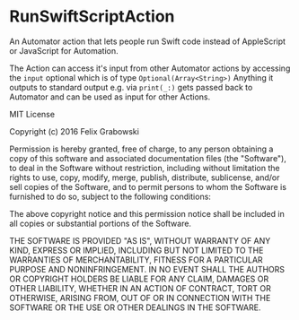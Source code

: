 # RunSwiftScriptAction
An Automator action that lets people run Swift code instead of AppleScript or JavaScript for Automation.

The Action can access it's input from other Automator actions by accessing the `input` optional which is of type `Optional(Array<String>)`
Anything it outputs to standard output e.g. via `print(_:)` gets passed back to Automator and can be used as input for other Actions.





















MIT License

Copyright (c) 2016 Felix Grabowski

Permission is hereby granted, free of charge, to any person obtaining a copy
of this software and associated documentation files (the "Software"), to deal
in the Software without restriction, including without limitation the rights
to use, copy, modify, merge, publish, distribute, sublicense, and/or sell
copies of the Software, and to permit persons to whom the Software is
furnished to do so, subject to the following conditions:

The above copyright notice and this permission notice shall be included in all
copies or substantial portions of the Software.

THE SOFTWARE IS PROVIDED "AS IS", WITHOUT WARRANTY OF ANY KIND, EXPRESS OR
IMPLIED, INCLUDING BUT NOT LIMITED TO THE WARRANTIES OF MERCHANTABILITY,
FITNESS FOR A PARTICULAR PURPOSE AND NONINFRINGEMENT. IN NO EVENT SHALL THE
AUTHORS OR COPYRIGHT HOLDERS BE LIABLE FOR ANY CLAIM, DAMAGES OR OTHER
LIABILITY, WHETHER IN AN ACTION OF CONTRACT, TORT OR OTHERWISE, ARISING FROM,
OUT OF OR IN CONNECTION WITH THE SOFTWARE OR THE USE OR OTHER DEALINGS IN THE
SOFTWARE.
